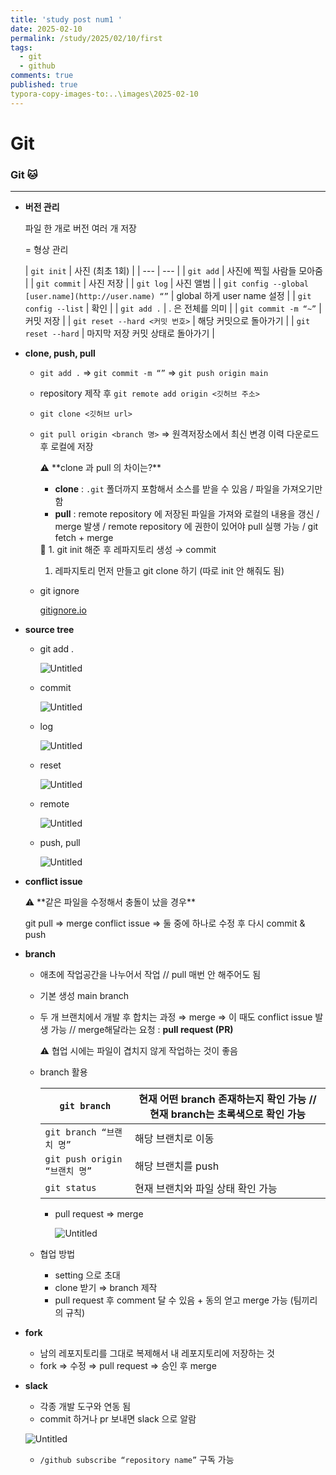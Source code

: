 ```yaml
---
title: 'study post num1 '
date: 2025-02-10
permalink: /study/2025/02/10/first
tags:
  - git
  - github
comments: true
published: true
typora-copy-images-to:..\images\2025-02-10
---
```

# Git


### Git 🐱

---

- **버전 관리**

  파일 한 개로 버전 여러 개 저장

  = 형상 관리

  | `git init` | 사진 (최초 1회) |
      | --- | --- |
  | `git add` | 사진에 찍힐 사람들 모아줌 |
  | `git commit`  | 사진 저장  |
  | `git log` | 사진 앨범 |
  | `git config --global [user.name](http://user.name) “”` | global 하게 user name 설정 |
  | `git config --list` | 확인 |
  | `git add .`  | .  은 전체를 의미 |
  | `git commit -m “~”` | 커밋 저장 |
  | `git reset --hard <커밋 번호>` | 해당 커밋으로 돌아가기 |
  | `git reset --hard` | 마지막 저장 커밋 상태로 돌아가기 |
- **clone, push, pull**
    - `git add .` ⇒ `git commit -m “”` ⇒ `git push origin main`
    - repository 제작 후 `git remote add origin <깃허브 주소>`
    - `git clone <깃허브 url>`
    - `git pull origin <branch 명>` ⇒ 원격저장소에서 최신 변경 이력 다운로드 후 로컬에 저장

        <aside>
        ⚠️ **clone 과 pull 의 차이는?**

        - **clone** : `.git` 폴더까지 포함해서 소스를 받을 수 있음 / 파일을 가져오기만 함
        - **pull** : remote repository 에 저장된 파일을 가져와 로컬의 내용을 갱신 / merge 발생 / remote repository 에 권한이 있어야 pull 실행 가능 / git fetch + merge
        </aside>

        <aside>
        📌 1. git init 해준 후 레파지토리 생성 → commit

        1. 레파지토리 먼저 만들고 git clone 하기 (따로 init 안 해줘도 됨)
        </aside>

    - git ignore

      [gitignore.io](https://www.toptal.com/developers/gitignore)

- **source tree**
    - git add .

      ![Untitled](Untitled.png)
    - commit

      ![Untitled](Untitled%201.png)

    - log

      ![Untitled](Untitled%202.png)

    - reset

      ![Untitled](Untitled%203.png)

    - remote

      ![Untitled](Untitled%204.png)

    - push, pull

      ![Untitled](Untitled%205.png)

- **conflict issue**

    <aside>
    ⚠️ **같은 파일을 수정해서 충돌이 났을 경우**

  git pull ⇒ merge conflict issue ⇒ 둘 중에 하나로 수정 후 다시 commit & push

    </aside>

- **branch**
    - 애초에 작업공간을 나누어서 작업 // pull 매번 안 해주어도 됨
    - 기본 생성 main branch
    - 두 개 브랜치에서 개발 후 합치는 과정 ⇒ merge ⇒ 이 때도 conflict issue 발생 가능 // merge해달라는 요청 : **pull request (PR)**

        <aside>
        ⚠️ 협업 시에는 파일이 겹치지 않게 작업하는 것이 좋음

        </aside>

    - branch 활용

        | `git branch` | 현재 어떤 branch 존재하는지 확인 가능 // 현재 branch는 초록색으로 확인 가능 |
        | --- | --- |
        | `git branch “브랜치 명”` | 해당 브랜치로 이동 |
        | `git push origin “브랜치 명”` | 해당 브랜치를 push |
        | `git status` | 현재 브랜치와 파일 상태 확인 가능 |
        - pull request ⇒ merge
            
            ![Untitled](Untitled%206.png)
            
    - 협업 방법
        - setting 으로 초대
        - clone 받기 ⇒ branch 제작
        - pull request 후 comment 달 수 있음 + 동의 얻고 merge 가능 (팀끼리의 규칙)

- **fork**
    - 남의 레포지토리를 그대로 복제해서 내 레포지토리에 저장하는 것
    - fork ⇒ 수정 ⇒ pull request ⇒ 승인 후 merge
- **slack**
    - 각종 개발 도구와 연동 됨
    - commit 하거나 pr 보내면 slack 으로 알람

  ![Untitled](Untitled%207.png)

    - `/github subscribe “repository name”`  구독 가능